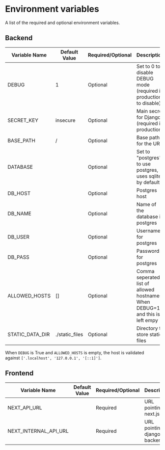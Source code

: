 # Environment variables

A list of the required and optional environment variables.

## Backend

| Variable Name   | Default Value  | Required/Optional | Description                                                                   |
|-----------------|----------------|-------------------|-------------------------------------------------------------------------------|
| DEBUG           | 1              | Optional          | Set to 0 to disable DEBUG mode (required in production to disable)            |
| SECRET_KEY      | insecure       | Optional          | Main secret for Django (required in production)                               |
| BASE_PATH       | /              | Optional          | Base path for the URL                                                         |
| DATABASE        |                | Optional          | Set to "postgres" to use postgres, uses sqlite by default                     |
| DB_HOST         |                | Optional          | Postgres host                                                                 |
| DB_NAME         |                | Optional          | Name of the database in postgres                                              |
| DB_USER         |                | Optional          | Username for postgres                                                         |
| DB_PASS         |                | Optional          | Password for postgres                                                         |
| ALLOWED_HOSTS   | []             | Optional          | Comma seperated list of allowed hostnames. When DEBUG=1 and this is left empy |
| STATIC_DATA_DIR | ./static_files | Optional          | Directory to store static files                                               |

When `DEBUG` is True and `ALLOWED_HOSTS` is empty, the host is validated against `['.localhost', '127.0.0.1', '[::1]']`.

## Frontend

| Variable Name         | Default Value | Required/Optional | Description                    |
|-----------------------|---------------|-------------------|--------------------------------|
| NEXT_API_URL          |               | Required          | URL pointing to next.js        |
| NEXT_INTERNAL_API_URL |               | Required          | URL pointing to django backend |

